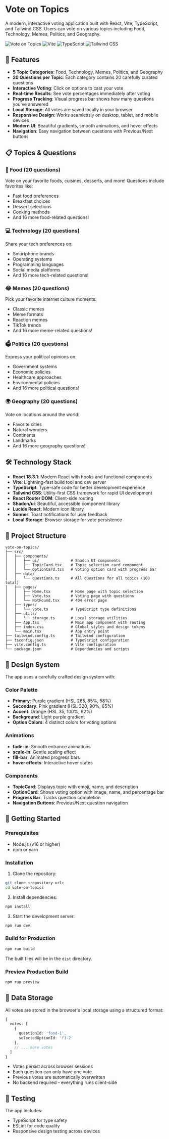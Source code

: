 # Vote on Topics

A modern, interactive voting application built with React, Vite, TypeScript, and Tailwind CSS. Users can vote on various topics including Food, Technology, Memes, Politics, and Geography.

![Vote on Topics](https://img.shields.io/badge/React-18.3.1-blue) ![Vite](https://img.shields.io/badge/Vite-Latest-purple) ![TypeScript](https://img.shields.io/badge/TypeScript-5.x-blue) ![Tailwind CSS](https://img.shields.io/badge/Tailwind-3.x-cyan)

## 🚀 Features

- **5 Topic Categories**: Food, Technology, Memes, Politics, and Geography
- **20 Questions per Topic**: Each category contains 20 carefully curated questions
- **Interactive Voting**: Click on options to cast your vote
- **Real-time Results**: See vote percentages immediately after voting
- **Progress Tracking**: Visual progress bar shows how many questions you've answered
- **Local Storage**: All votes are saved locally in your browser
- **Responsive Design**: Works seamlessly on desktop, tablet, and mobile devices
- **Modern UI**: Beautiful gradients, smooth animations, and hover effects
- **Navigation**: Easy navigation between questions with Previous/Next buttons

## 📋 Topics & Questions

### 🍔 Food (20 questions)
Vote on your favorite foods, cuisines, desserts, and more! Questions include favorites like:
- Fast food preferences
- Breakfast choices
- Dessert selections
- Cooking methods
- And 16 more food-related questions!

### 💻 Technology (20 questions)
Share your tech preferences on:
- Smartphone brands
- Operating systems
- Programming languages
- Social media platforms
- And 16 more tech-related questions!

### 😂 Memes (20 questions)
Pick your favorite internet culture moments:
- Classic memes
- Meme formats
- Reaction memes
- TikTok trends
- And 16 more meme-related questions!

### 🗳️ Politics (20 questions)
Express your political opinions on:
- Government systems
- Economic policies
- Healthcare approaches
- Environmental policies
- And 16 more political questions!

### 🌍 Geography (20 questions)
Vote on locations around the world:
- Favorite cities
- Natural wonders
- Continents
- Landmarks
- And 16 more geography questions!

## 🛠️ Technology Stack

- **React 18.3.1**: Modern React with hooks and functional components
- **Vite**: Lightning-fast build tool and dev server
- **TypeScript**: Type-safe code for better development experience
- **Tailwind CSS**: Utility-first CSS framework for rapid UI development
- **React Router DOM**: Client-side routing
- **Shadcn/ui**: Beautiful, accessible component library
- **Lucide React**: Modern icon library
- **Sonner**: Toast notifications for user feedback
- **Local Storage**: Browser storage for vote persistence

## 📁 Project Structure

```
vote-on-topics/
├── src/
│   ├── components/
│   │   ├── ui/              # Shadcn UI components
│   │   ├── TopicCard.tsx    # Topic selection card component
│   │   └── OptionCard.tsx   # Voting option card with progress bar
│   ├── data/
│   │   └── questions.ts     # All questions for all topics (100 total)
│   ├── pages/
│   │   ├── Home.tsx         # Home page with topic selection
│   │   ├── Vote.tsx         # Voting page with questions
│   │   └── NotFound.tsx     # 404 error page
│   ├── types/
│   │   └── vote.ts          # TypeScript type definitions
│   ├── utils/
│   │   └── storage.ts       # Local storage utilities
│   ├── App.tsx              # Main app component with routing
│   ├── index.css            # Global styles and design tokens
│   └── main.tsx             # App entry point
├── tailwind.config.ts       # Tailwind configuration
├── tsconfig.json            # TypeScript configuration
├── vite.config.ts           # Vite configuration
└── package.json             # Dependencies and scripts
```

## 🎨 Design System

The app uses a carefully crafted design system with:

### Color Palette
- **Primary**: Purple gradient (HSL 265, 85%, 58%)
- **Secondary**: Pink gradient (HSL 320, 90%, 65%)
- **Accent**: Orange (HSL 35, 100%, 62%)
- **Background**: Light purple gradient
- **Option Colors**: 4 distinct colors for voting options

### Animations
- **fade-in**: Smooth entrance animations
- **scale-in**: Gentle scaling effect
- **fill-bar**: Animated progress bars
- **hover effects**: Interactive hover states

### Components
- **TopicCard**: Displays topic with emoji, name, and description
- **OptionCard**: Shows voting option with image, name, and percentage bar
- **Progress Bar**: Tracks question completion
- **Navigation Buttons**: Previous/Next question navigation

## 🚦 Getting Started

### Prerequisites
- Node.js (v16 or higher)
- npm or yarn

### Installation

1. Clone the repository:
```bash
git clone <repository-url>
cd vote-on-topics
```

2. Install dependencies:
```bash
npm install
```

3. Start the development server:
```bash
npm run dev
```

### Build for Production

```bash
npm run build
```

The built files will be in the `dist` directory.

### Preview Production Build

```bash
npm run preview
```

## 💾 Data Storage

All votes are stored in the browser's local storage using a structured format:

```typescript
{
  votes: [
    {
      questionId: 'food-1',
      selectedOptionId: 'f1-2'
    },
    // ... more votes
  ]
}
```

- Votes persist across browser sessions
- Each question can only have one vote
- Previous votes are automatically overwritten
- No backend required - everything runs client-side


## 🧪 Testing

The app includes:
- TypeScript for type safety
- ESLint for code quality
- Responsive design testing across devices

